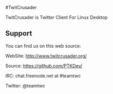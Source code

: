 #TwitCrusader

TwitCrusader is Twitter Client For Linux Desktop


## Support

You can find us on this web source:

WebSite: http://www.twitcrusader.org/

Source: https://github.com/PTKDev/

IRC: chat.freenode.net at #teamtwc

Twitter: @teamtwc
